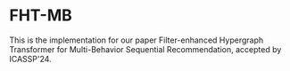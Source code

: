 # FHT-MB

This is the implementation for our paper Filter-enhanced Hypergraph Transformer for Multi-Behavior Sequential Recommendation, accepted by ICASSP'24.
